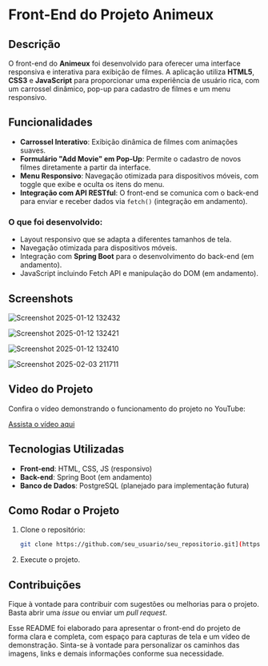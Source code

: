 # Front-End do Projeto Animeux

## Descrição
O front-end do **Animeux** foi desenvolvido para oferecer uma interface responsiva e interativa para exibição de filmes. A aplicação utiliza **HTML5**, **CSS3** e **JavaScript** para proporcionar uma experiência de usuário rica, com um carrossel dinâmico, pop-up para cadastro de filmes e um menu responsivo.

## Funcionalidades
- **Carrossel Interativo**: Exibição dinâmica de filmes com animações suaves.
- **Formulário "Add Movie" em Pop-Up**: Permite o cadastro de novos filmes diretamente a partir da interface.
- **Menu Responsivo**: Navegação otimizada para dispositivos móveis, com toggle que exibe e oculta os itens do menu.
- **Integração com API RESTful**: O front-end se comunica com o back-end para enviar e receber dados via `fetch()` (integração em andamento).



### O que foi desenvolvido:
- Layout responsivo que se adapta a diferentes tamanhos de tela.
- Navegação otimizada para dispositivos móveis.
- Integração com **Spring Boot** para o desenvolvimento do back-end (em andamento).
- JavaScript incluindo Fetch API e manipulação do DOM (em andamento).

## Screenshots

![Screenshot 2025-01-12 132432](https://github.com/user-attachments/assets/543b2ab7-5f43-45dd-8ea9-b82d3b5c25de)

 
![Screenshot 2025-01-12 132421](https://github.com/user-attachments/assets/fb4b60f6-0011-4867-8115-bde2cd440885)

![Screenshot 2025-01-12 132410](https://github.com/user-attachments/assets/c7b6df6d-1335-481d-88ae-6df40d209771)

![Screenshot 2025-02-03 211711](https://github.com/user-attachments/assets/e6562222-a35d-44e7-acb7-a5ff676a8f7c)


## Video do Projeto

Confira o vídeo demonstrando o funcionamento do projeto no YouTube:

[Assista o vídeo aqui](https://youtu.be/NfvT7qZAN8I)

## Tecnologias Utilizadas
- **Front-end**: HTML, CSS, JS (responsivo)
- **Back-end**: Spring Boot (em andamento)
- **Banco de Dados**: PostgreSQL (planejado para implementação futura)

## Como Rodar o Projeto
1. Clone o repositório:
    ```bash
    git clone https://github.com/seu_usuario/seu_repositorio.git](https://github.com/dev-wallace/anime-ux)
    ```

2. Execute o projeto.

## Contribuições
Fique à vontade para contribuir com sugestões ou melhorias para o projeto. Basta abrir uma *issue* ou enviar um *pull request*.


Esse README foi elaborado para apresentar o front-end do projeto de forma clara e completa, com espaço para capturas de tela e um vídeo de demonstração. Sinta-se à vontade para personalizar os caminhos das imagens, links e demais informações conforme sua necessidade.

